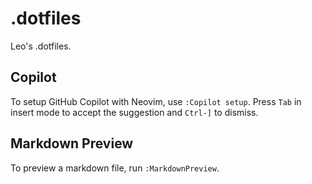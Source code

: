 # .dotfiles

Leo's .dotfiles.

## Copilot

To setup GitHub Copilot with Neovim, use `:Copilot setup`. Press `Tab` in insert mode to accept the suggestion and `Ctrl-]` to dismiss.

## Markdown Preview

To preview a markdown file, run `:MarkdownPreview`.
